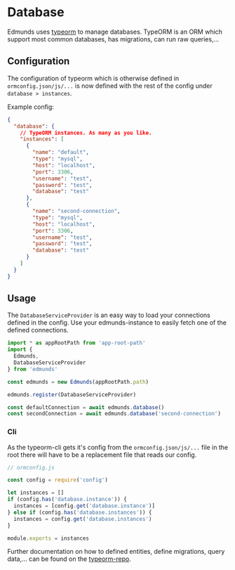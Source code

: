# Database

Edmunds uses [typeorm](https://github.com/typeorm/typeorm) to manage
databases. TypeORM is an ORM which support most common databases,
has migrations, can run raw queries,...


## Configuration

The configuration of typeorm which is otherwise defined in
`ormconfig.json/js/...` is now defined with the rest of the config
under `database > instances`.

Example config:
```json
{
  "database": {
    // TypeORM instances. As many as you like.
    "instances": [
      {
        "name": "default",
        "type": "mysql",
        "host": "localhost",
        "port": 3306,
        "username": "test",
        "password": "test",
        "database": "test"
      },
      {
        "name": "second-connection",
        "type": "mysql",
        "host": "localhost",
        "port": 3306,
        "username": "test",
        "password": "test",
        "database": "test"
      }
    ]
  }
}
```


## Usage

The `DatabaseServiceProvider` is an easy way to load your connections
defined in the config. Use your edmunds-instance to easily fetch one
of the defined connections.

```typescript
import * as appRootPath from 'app-root-path'
import {
  Edmunds,
  DatabaseServiceProvider
} from 'edmunds'

const edmunds = new Edmunds(appRootPath.path)

edmunds.register(DatabaseServiceProvider)

const defaultConnection = await edmunds.database()
const secondConnection = await edmunds.database('second-connection')
```

### Cli

As the typeorm-cli gets it's config from the `ormconfig.json/js/...`
file in the root there will have to be a replacement file that reads
our config.

```javascript
// ormconfig.js

const config = require('config')

let instances = []
if (config.has('database.instance')) {
  instances = [config.get('database.instance')]
} else if (config.has('database.instances')) {
  instances = config.get('database.instances')
}

module.exports = instances
```

Further documentation on how to defined entities, define migrations,
query data,... can be found on the
[typeorm-repo](https://github.com/typeorm/typeorm).
